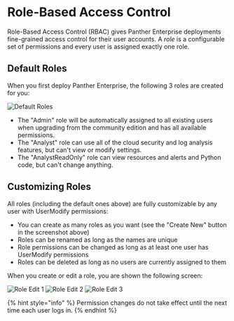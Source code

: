 # Role-Based Access Control
Role-Based Access Control (RBAC) gives Panther Enterprise deployments fine-grained access control for
their user accounts. A *role* is a configurable set of permissions and every user is assigned
exactly one role.

## Default Roles
When you first deploy Panther Enterprise, the following 3 roles are created for you:

![Default Roles](../.gitbook/assets/rbac-default-roles.png)

* The "Admin" role will be automatically assigned to all existing users when upgrading from the
community edition and has all available permissions.
* The "Analyst" role can use all of the cloud security and log analysis features, but can't view or
modify settings.
* The "AnalystReadOnly" role can view resources and alerts and Python code, but can't change anything.

## Customizing Roles
All roles (including the default ones above) are fully customizable by any user with UserModify permissions:

* You can create as many roles as you want (see the "Create New" button in the screenshot above)
* Roles can be renamed as long as the names are unique
* Role permissions can be changed as long as at least one user has UserModify permissions
* Roles can be deleted as long as no users are currently assigned to them

When you create or edit a role, you are shown the following screen:

![Role Edit 1](../.gitbook/assets/rbac-role-edit1.png)
![Role Edit 2](../.gitbook/assets/rbac-role-edit2.png)
![Role Edit 3](../.gitbook/assets/rbac-role-edit3.png)

{% hint style="info" %}
Permission changes do not take effect until the next time each user logs in.
{% endhint %}
